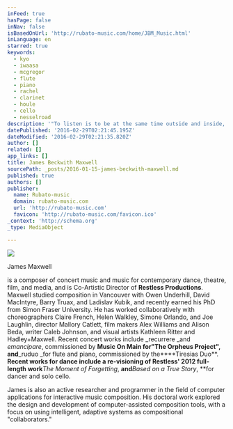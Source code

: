 ```yaml
---
inFeed: true
hasPage: false
inNav: false
isBasedOnUrl: 'http://rubato-music.com/home/JBM_Music.html'
inLanguage: en
starred: true
keywords:
  - kyo
  - iwaasa
  - mcgregor
  - flute
  - piano
  - rachel
  - clarinet
  - houle
  - cello
  - nesselroad
description: '"To listen is to be at the same time outside and inside, to be open from without and from within, hence from one to the other and from one in the other."'
datePublished: '2016-02-29T02:21:45.195Z'
dateModified: '2016-02-29T02:21:35.820Z'
author: []
related: []
app_links: []
title: James Beckwith Maxwell
sourcePath: _posts/2016-01-15-james-beckwith-maxwell.md
published: true
authors: []
publisher:
  name: Rubato-music
  domain: rubato-music.com
  url: 'http://rubato-music.com'
  favicon: 'http://rubato-music.com/favicon.ico'
_context: 'http://schema.org'
_type: MediaObject

---
```

[][0]
![](https://the-grid-user-content.s3-us-west-2.amazonaws.com/3c6c7cf5-eff6-4246-af4c-24ad1021be73.jpg)

James Maxwell

is a composer of concert music and music for contemporary dance, theatre, film, and media, and is Co-Artistic Director of **Restless Productions**. Maxwell studied composition in Vancouver with Owen Underhill, David MacIntyre, Barry Truax, and Ladislav Kubik, and recently earned his PhD from Simon Fraser University. He has worked collaboratively with choreographers Claire French, Helen Walkley, Simone Orlando, and Joe Laughlin, director Mallory Catlett, film makers Alex Williams and Alison Beda, writer Caleb Johnson, and visual artists Kathleen Ritter and Hadley+Maxwell. Recent concert works include _recurrere _and _emancipare_, commissioned by **Music On Main **for**"The Orpheus Project", **and****_ruduo _for flute and piano, commissioned by the****Tiresias Duo**. **Recent works for dance include a re-visioning of Restless' 2012 full-length work**_The Moment of Forgetting_, **and**_Based on a True Story_, **for dancer and solo cello.

James is also an active researcher and programmer in the field of computer applications for interactive music composition. His doctoral work explored the design and development of computer-assisted composition tools, with a focus on using intelligent, adaptive systems as compositional "collaborators."

[0]: null
